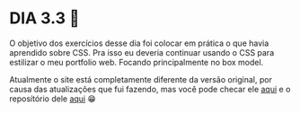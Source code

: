 # DIA 3.3 :rocket:

O objetivo dos exercícios desse dia foi colocar em prática o que havia aprendido sobre CSS. Pra isso eu deveria continuar usando o CSS para estilizar o meu portfolio web. Focando principalmente no box model.

Atualmente o site está completamente diferente da versão original, por causa das atualizações que fui fazendo, mas você pode checar ele [aqui](https://renan0211.github.io/) e o reposítório dele [aqui](https://github.com/Renan0211/renan0211.github.io) :grin:
